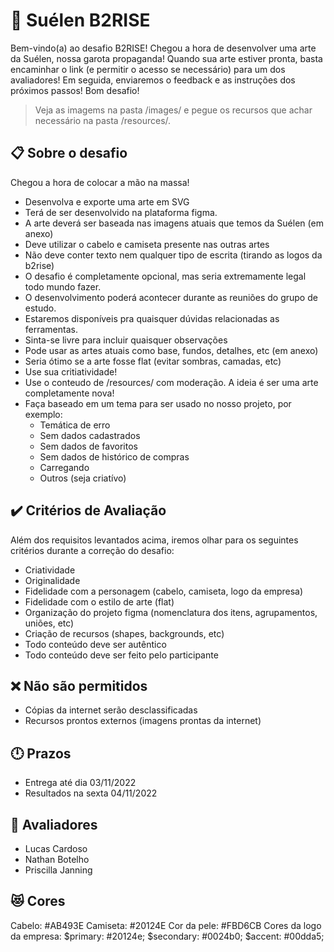 # 🚀 Suélen B2RISE
Bem-vindo(a) ao desafio B2RISE!
Chegou a hora de desenvolver uma arte da Suélen, nossa garota propaganda!
Quando sua arte estiver pronta, basta encaminhar o link (e permitir o acesso se necessário) para um dos avaliadores!
Em seguida, enviaremos o feedback e as instruções dos próximos passos!
Bom desafio!

> Veja as imagems na pasta /images/ e pegue os recursos que achar necessário na pasta /resources/.

## 📋 Sobre o desafio
Chegou a hora de colocar a mão na massa!
- Desenvolva e exporte uma arte em SVG
- Terá de ser desenvolvido na plataforma figma.
- A arte deverá ser baseada nas imagens atuais que temos da Suélen (em anexo)
- Deve utilizar o cabelo e camiseta presente nas outras artes
- Não deve conter texto nem qualquer tipo de escrita (tirando as logos da b2rise)
- O desafio é completamente opcional, mas seria extremamente legal todo mundo fazer.
- O desenvolvimento poderá acontecer durante as reuniões do grupo de estudo.
- Estaremos disponíveis pra quaisquer dúvidas relacionadas as ferramentas.
- Sinta-se livre para incluir quaisquer observações
- Pode usar as artes atuais como base, fundos, detalhes, etc (em anexo)
- Seria ótimo se a arte fosse flat (evitar sombras, camadas, etc)
- Use sua critiatividade!
- Use o conteudo de /resources/ com moderação. A ideia é ser uma arte completamente nova!
- Faça baseado em um tema para ser usado no nosso projeto, por exemplo:
    * Temática de erro
    * Sem dados cadastrados
    * Sem dados de favoritos
    * Sem dados de histórico de compras 
    * Carregando
    * Outros (seja criatívo)

## ✔️ Critérios de Avaliação
Além dos requisitos levantados acima, iremos olhar para os seguintes critérios durante a correção do desafio:
- Criatividade
- Originalidade
- Fidelidade com a personagem (cabelo, camiseta, logo da empresa)
- Fidelidade com o estilo de arte (flat)
- Organização do projeto figma (nomenclatura dos itens, agrupamentos, uniões, etc)
- Criação de recursos (shapes, backgrounds, etc)
- Todo conteúdo deve ser autêntico
- Todo conteúdo deve ser feito pelo participante

## ❌ Não são permitidos
- Cópias da internet serão desclassificadas
- Recursos prontos externos (imagens prontas da internet)

## 🕛 Prazos
- Entrega até dia 03/11/2022
- Resultados na sexta 04/11/2022

## 🧑 Avaliadores
* Lucas Cardoso
* Nathan Botelho
* Priscilla Janning

## 😻 Cores
Cabelo: #AB493E
Camiseta: #20124E
Cor da pele: #FBD6CB
Cores da logo da empresa:
    $primary: #20124e;
    $secondary: #0024b0;
    $accent: #00dda5;
